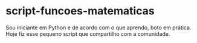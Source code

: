 # script-funcoes-matematicas
Sou iniciante em Python e de acordo com o que aprendo, boto em prática. Hoje fiz esse pequeno script que compartilho com a comunidade.
